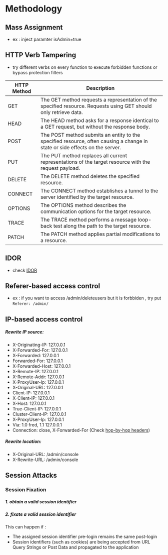 # Methodology

## Mass Assignment
- ex : inject paramter isAdmin=true

## HTTP Verb Tampering
- try different verbs on every function to execute forbidden functions or bypass protection filters

| HTTP Method | Description                                                                                               |
|-------------|-----------------------------------------------------------------------------------------------------------|
| GET         | The GET method requests a representation of the specified resource. Requests using GET should only retrieve data. |
| HEAD        | The HEAD method asks for a response identical to a GET request, but without the response body.         |
| POST        | The POST method submits an entity to the specified resource, often causing a change in state or side effects on the server. |
| PUT         | The PUT method replaces all current representations of the target resource with the request payload.   |
| DELETE      | The DELETE method deletes the specified resource.                                                       |
| CONNECT     | The CONNECT method establishes a tunnel to the server identified by the target resource.                |
| OPTIONS     | The OPTIONS method describes the communication options for the target resource.                         |
| TRACE       | The TRACE method performs a message loop-back test along the path to the target resource.               |
| PATCH       | The PATCH method applies partial modifications to a resource.                                           |


## IDOR
- check [IDOR](https://github.com/kiro6/penetration-testing-notes/tree/main/web%20pentest/Idor)

## Referer-based access control
- ex : if you want to access /admin/deleteusers but it is forbbiden , try put `Referer: /admin/`

## IP-based access control
##### Rewrite IP source:
- X-Originating-IP: 127.0.0.1
- X-Forwarded-For: 127.0.0.1
- X-Forwarded: 127.0.0.1
- Forwarded-For: 127.0.0.1
- X-Forwarded-Host: 127.0.0.1
- X-Remote-IP: 127.0.0.1
- X-Remote-Addr: 127.0.0.1
- X-ProxyUser-Ip: 127.0.0.1
- X-Original-URL: 127.0.0.1
- Client-IP: 127.0.0.1
- X-Client-IP: 127.0.0.1
- X-Host: 127.0.0.1
- True-Client-IP: 127.0.0.1
- Cluster-Client-IP: 127.0.0.1
- X-ProxyUser-Ip: 127.0.0.1
- Via: 1.0 fred, 1.1 127.0.0.1
- Connection: close, X-Forwarded-For (Check [hop-by-hop headers](https://github.com/carlospolop/hacktricks/blob/master/pentesting-web/abusing-hop-by-hop-headers.md))
##### Rewrite location:
- X-Original-URL: /admin/console
- X-Rewrite-URL: /admin/console

## Session Attacks 
### Session Fixation 
##### 1. obtain a valid session identifier
##### 2. fixate a valid session identifier
This can happen if : 
- The assigned session identifier pre-login remains the same post-login
- Session identifiers (such as cookies) are being accepted from URL Query Strings or Post Data and propagated to the application
